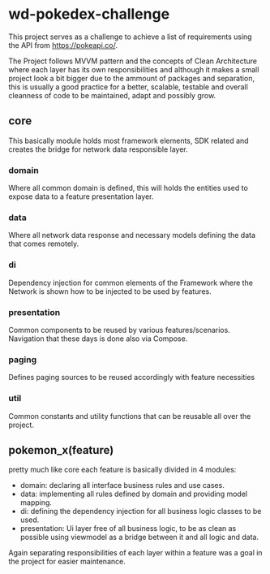 # wd-pokedex-challenge

This project serves as a challenge to achieve a list of requirements using the API from https://pokeapi.co/. 

The Project follows MVVM pattern and the concepts of Clean Architecture where each layer has its own responsibilities and although it makes a small project look a bit bigger due to the ammount of packages and separation, this is usually a good practice for a better, scalable, testable and overall cleanness of code to be maintained, adapt and possibly grow.

## core
This basically module holds most framework elements, SDK related and creates the bridge for network data responsible layer.

### domain
Where all common domain is defined, this will holds the entities used to expose data to a feature presentation layer.  
### data
Where all network data response and necessary models defining the data that comes remotely.
### di
Dependency injection for common elements of the Framework where the Network is shown how to be injected to be used by features.
### presentation
Common components to be reused by various features/scenarios.
Navigation that these days is done also via Compose.
### paging
Defines paging sources to be reused accordingly with feature necessities
### util
Common constants and utility functions that can be reusable all over the project. 


## pokemon_x(feature)

pretty much like core each feature is basically divided in 4 modules:

- domain: declaring all interface business rules and use cases.
- data: implementing all rules defined by domain and providing model mapping.
- di: defining the dependency injection for all business logic classes to be used.
- presentation: Ui layer free of all business logic, to be as clean as possible using viewmodel as a bridge between it and all logic and data.

Again separating responsibilities of each layer within a feature was a goal in the project for easier maintenance.